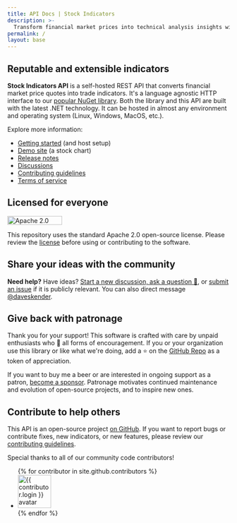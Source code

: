 ```yaml
---
title: API Docs | Stock Indicators
description: >-
  Transform financial market prices into technical analysis insights with this self-hosted .NET API.
permalink: /
layout: base
---
```


<h1 style="display:none;">{{ page.title }}</h1>
<h2>Reputable and extensible indicators</h2>

**Stock Indicators API** is a self-hosted REST API that converts financial market price quotes into trade indicators.  It's a language agnostic HTTP interface to our [popular NuGet library](https://dotnet.stockindicators.dev).  Both the library and this API are built with the latest .NET technology.  It can be hosted in almost any environment and operating system (Linux, Windows, MacOS, etc.).

Explore more information:

- [Getting started]({{site.github.repository_url}}/#readme) (and host setup)
- [Demo site](https://charts.stockindicators.dev/) (a stock chart)
- [Release notes]({{site.github.repository_url}}/releases)
- [Discussions]({{site.github.repository_url}}/discussions)
- [Contributing guidelines]({{site.baseurl}}/contributing/#content)
- [Terms of service]({{site.baseurl}}/terms/#content)

## Licensed for everyone

<a href="https://opensource.org/licenses/Apache-2.0"><img src="https://img.shields.io/badge/License-Apache%202.0-blue.svg?style=flat-square&cacheSeconds=259200" alt="Apache 2.0 license badge" width="124" height="20" class="lazyload" /></a>

This repository uses the standard Apache 2.0 open-source license.  Please review the [license](https://opensource.org/licenses/Apache-2.0) before using or contributing to the software.

## Share your ideas with the community

**Need help?**  Have ideas?  [Start a new discussion, ask a question &#128172;]({{site.github.repository_url}}/discussions), or [submit an issue]({{site.github.repository_url}}/issues) if it is publicly relevant.  You can also direct message [@daveskender](https://twitter.com/messages/compose?recipient_id=27475431).

## Give back with patronage

Thank you for your support!  This software is crafted with care by unpaid enthusiasts who &#128150; all forms of encouragement.  If you or your organization use this library or like what we're doing, add a &#11088; on the [GitHub Repo]({{site.github.repository_url}}) as a token of appreciation.

If you want to buy me a beer or are interested in ongoing support as a patron, [become a sponsor](https://github.com/sponsors/DaveSkender).  Patronage motivates continued maintenance and evolution of open-source projects, and to inspire new ones.

## Contribute to help others

This API is an open-source project [on GitHub](https://github.com/DaveSkender/Stock.Indicators.Api).  If you want to report bugs or contribute fixes, new indicators, or new features, please review our [contributing guidelines]({{site.baseurl}}/contributing/#content).

Special thanks to all of our community code contributors!

<ul class="list-style-none">
{% for contributor in site.github.contributors %}
  <li class="d-inline-block">
     <a href="{{ contributor.html_url }}" width="75" height="75"><img data-src="{{ contributor.avatar_url }}&s=75" width="75" height="75" class="circle lazyload" alt="{{ contributor.login }} avatar" /></a>
  </li>
{% endfor %}
</ul>
